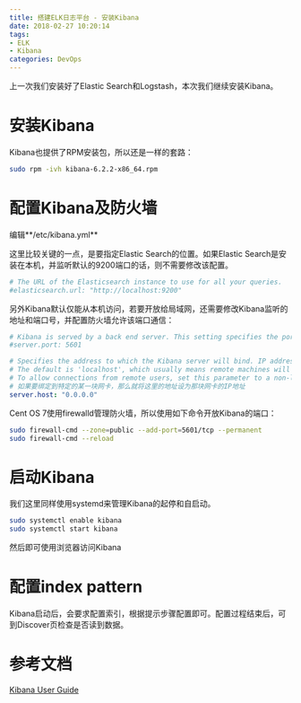 ```yaml
---
title: 搭建ELK日志平台 - 安装Kibana
date: 2018-02-27 10:20:14
tags:
- ELK
- Kibana
categories: DevOps
---
```

上一次我们安装好了Elastic Search和Logstash，本次我们继续安装Kibana。

<!--more-->

# 安装Kibana

Kibana也提供了RPM安装包，所以还是一样的套路：

```bash
sudo rpm -ivh kibana-6.2.2-x86_64.rpm
```

# 配置Kibana及防火墙

编辑**/etc/kibana.yml**

这里比较关键的一点，是要指定Elastic Search的位置。如果Elastic Search是安装在本机，并监听默认的9200端口的话，则不需要修改该配置。

```yaml
# The URL of the Elasticsearch instance to use for all your queries.
#elasticsearch.url: "http://localhost:9200"
```

另外Kibana默认仅能从本机访问，若要开放给局域网，还需要修改Kibana监听的地址和端口号，并配置防火墙允许该端口通信：

```yaml
# Kibana is served by a back end server. This setting specifies the port to use.
#server.port: 5601

# Specifies the address to which the Kibana server will bind. IP addresses and host names are both valid values.
# The default is 'localhost', which usually means remote machines will not be able to connect.
# To allow connections from remote users, set this parameter to a non-loopback address.
# 如果要绑定到特定的某一块网卡，那么就将这里的地址设为那块网卡的IP地址
server.host: "0.0.0.0"
```

Cent OS 7使用firewalld管理防火墙，所以使用如下命令开放Kibana的端口：

```bash
sudo firewall-cmd --zone=public --add-port=5601/tcp --permanent
sudo firewall-cmd --reload
```

# 启动Kibana

我们这里同样使用systemd来管理Kibana的起停和自启动。

```bash
sudo systemctl enable kibana
sudo systemctl start kibana
```

然后即可使用浏览器访问Kibana

# 配置index pattern

Kibana启动后，会要求配置索引，根据提示步骤配置即可。配置过程结束后，可到Discover页检查是否读到数据。

# 参考文档
[Kibana User Guide](https://www.elastic.co/guide/en/kibana/current/index.html)